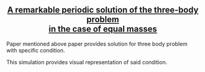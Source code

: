 <div align="center">
  <p>
    <h2>
      <a href="https://arxiv.org/abs/math/0011268" target="_blank">A remarkable periodic solution of the three-body problem<br/>in the case of equal masses</a>
      </h2>
  </p>
</div>

Paper mentioned above paper provides solution for three body problem with specific condition.

This simulation provides visual representation of said condition.
